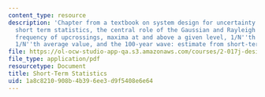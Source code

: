 ```yaml
---
content_type: resource
description: 'Chapter from a textbook on system design for uncertainty. Topics include
  short term statistics, the central role of the Gaussian and Rayleigh distributions,
  frequency of upcrossings, maxima at and above a given level, 1/N''th highest maxima,
  1/N''th average value, and the 100-year wave: estimate from short-term statistics.'
file: https://ol-ocw-studio-app-qa.s3.amazonaws.com/courses/2-017j-design-of-electromechanical-robotic-systems-fall-2009/1a8c8210908b4b396ee3d9f5408e6e64_MIT2_017JF09_ch05.pdf
file_type: application/pdf
resourcetype: Document
title: Short-Term Statistics
uid: 1a8c8210-908b-4b39-6ee3-d9f5408e6e64
---
```

